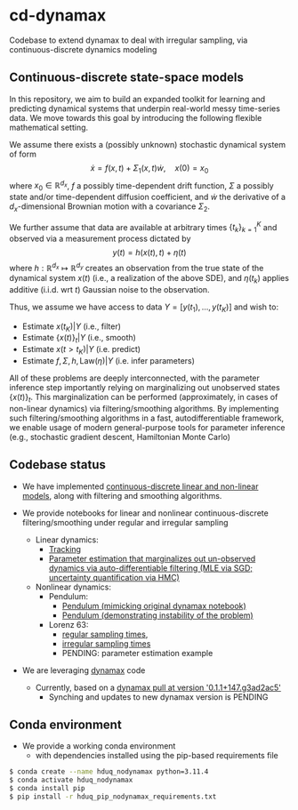 # cd-dynamax

Codebase to extend dynamax to deal with irregular sampling, via continuous-discrete dynamics modeling

## Continuous-discrete state-space models

In this repository, we aim to build an expanded toolkit for learning and predicting dynamical systems that underpin real-world messy time-series data.
We move towards this goal by introducing the following flexible mathematical setting.

We assume there exists a (possibly unknown) stochastic dynamical system of form
$$\dot{x} = f(x,t) + \Sigma_1(x,t) \dot{w}, \quad x(0)=x_0$$
where $x_0 \in \mathbb{R}^{d_x}$, $f$ a possibly time-dependent drift function, $\Sigma$ a possibly state and/or time-dependent diffusion coefficient, and $\dot{w}$ the derivative of a $d_x$-dimensional Brownian motion with a covariance $\Sigma_2$.

We further assume that data are available at arbitrary times $\{t_k\}_{k=1}^K$ and observed via a measurement process dictated by
$$y(t) = h(x(t), t) + \eta(t)$$
where $h: \mathbb{R}^{d_x} \mapsto \mathbb{R}^{d_y}$ creates an observation from the true state of the dynamical system $x(t)$ (i.e., a realization of the above SDE), and $\eta(t_k)$ applies additive (i.i.d. wrt $t$) Gaussian noise to the observation.

Thus, we assume we have access to data $Y = [y(t_1), \dots , y(t_K)]$ and wish to:
- Estimate $x(t_K) | Y$ (i.e., filter)
- Estimate $\{x(t)\}_t | Y$ (i.e., smooth)
- Estimate $x(t > t_K) | Y$ (i.e. predict)
- Estimate $f, \Sigma, h, \textrm{Law}(\eta) | Y$ (i.e. infer parameters)

All of these problems are deeply interconnected, with the parameter inference step importantly relying on marginalizing out unobserved states $\{x(t)\}_t$.
This marginalization can be performed (approximately, in cases of non-linear dynamics) via filtering/smoothing algorithms.
By implementing such filtering/smoothing algorithms in a fast, autodifferentiable framework, we enable usage of modern general-purpose tools for parameter inference (e.g., stochastic gradient descent, Hamiltonian Monte Carlo)

## Codebase status

- We have implemented [continuous-discrete linear and non-linear models](./src/README.md), along with filtering and smoothing algorithms.

- We provide notebooks for linear and nonlinear continuous-discrete filtering/smoothing under regular and irregular sampling
    - Linear dynamics:
        - [Tracking](./src/notebooks/linear/cdlgssm_tracking.ipynb)
        - [Parameter estimation that marginalizes out un-observed dynamics via auto-differentiable filtering (MLE via SGD; uncertainty quantification via HMC)](./src/notebooks/non_linear/cdnlgssm_hmc.ipynb)
    - Nonlinear dynamics:
        - Pendulum:
            - [Pendulum (mimicking original dynamax notebook)](./src/notebooks/non_linear/cd_ekf_ukf_pendulum.ipynb)
            - [Pendulum (demonstrating instability of the problem)](./src/notebooks/non_linear/cd_ekf_ukf_pendulum.ipynb)
        - Lorenz 63:
            - [regular sampling times](./src/notebooks/non_linear/cd_ekf_ukf_enkf_Lorenz63.ipynb),
            - [irregular sampling times](./src/notebooks/non_linear/cd_ekf_ukf_enkf_Lorenz63_irregular_times.ipynb)
            - PENDING: parameter estimation example

- We are leveraging [dynamax](https://github.com/probml/dynamax) code
    - Currently, based on a [dynamax pull at version '0.1.1+147.g3ad2ac5'](./dynamax)
        - Synching and updates to new dynamax version is PENDING

## Conda environment

- We provide a working conda environment
    - with dependencies installed using the pip-based requirements file

```bash
$ conda create --name hduq_nodynamax python=3.11.4
$ conda activate hduq_nodynamax
$ conda install pip
$ pip install -r hduq_pip_nodynamax_requirements.txt
```
